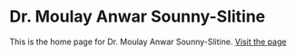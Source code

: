 # Dr. Moulay Anwar Sounny-Slitine
This is the home page for Dr. Moulay Anwar Sounny-Slitine.
[Visit the page](https://sounny.github.io/)
